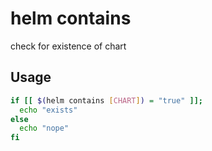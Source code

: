 helm contains
=============
check for existence of chart

## Usage
```bash
if [[ $(helm contains [CHART]) = "true" ]];
  echo "exists"
else
  echo "nope"
fi
```
